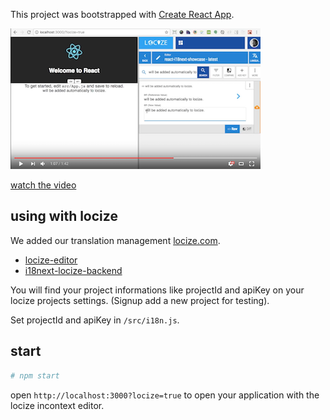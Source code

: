 This project was bootstrapped with [Create React App](https://github.com/facebookincubator/create-react-app).

[![video](video_sample.png)](https://www.youtube.com/watch?v=9NOzJhgmyQE)

[watch the video](https://www.youtube.com/watch?v=9NOzJhgmyQE)

## using with locize

We added our translation management [locize.com](http://locize.com).

- [locize-editor](https://github.com/locize/locize-editor)
- [i18next-locize-backend](https://github.com/locize/i18next-locize-backend)

You will find your project informations like projectId and apiKey on your locize projects settings. (Signup add a new project for testing).

Set projectId and apiKey in `/src/i18n.js`.

## start

```bash
# npm start
```

open `http://localhost:3000?locize=true` to open your application with the locize incontext editor.
